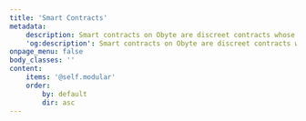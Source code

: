 ```yaml
---
title: 'Smart Contracts'
metadata:
    description: Smart contracts on Obyte are discreet contracts whose conditions are enforced by code rather than law.
    'og:description': Smart contracts on Obyte are discreet contracts whose conditions are enforced by code rather than law.
onpage_menu: false
body_classes: ''
content:
    items: '@self.modular'
    order:
        by: default
        dir: asc
---
```


